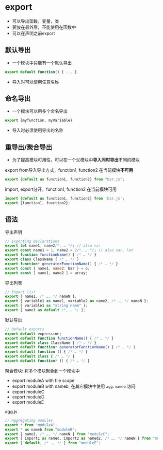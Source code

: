 # export

- 可以导出函数，变量，类
- 要放在最外层，不能使用在函数中
- 可以在声明之前export

## 默认导出

- 一个模块中只能有一个默认导出

```js
export default function() { ... }
```

- 导入时可以使用任意名称

## 命名导出

- 一个模块可以用多个命名导出

```js
export {myfunction, myVariable}
```

- 导入时必须使用导出的名称

## 重导出/聚合导出

- 为了提高模块可用性，可以在一个父模块中**导入同时导出**不同的模块

export from导入导出方式，function1, function2 在当前模块**不可用**

```javascript
export {default as function1, function2} from "bar.js";
```

import, export分开，function1, function2 在当前模块可用

```javascript
import {default as function1, function2} from 'bar.js';
export {function1, function2};
```

## 语法

导出声明

```javascript
// Exporting declarations
export let name1, name2/*, … */; // also var
export const name1 = 1, name2 = 2/*, … */; // also var, let
export function functionName() { /* … */ }
export class ClassName { /* … */ }
export function* generatorFunctionName() { /* … */ }
export const { name1, name2: bar } = o;
export const [ name1, name2 ] = array;
```
导出列表

```javascript
// Export list
export { name1, /* …, */ nameN };
export { variable1 as name1, variable2 as name2, /* …, */ nameN };
export { variable1 as "string name" };
export { name1 as default /*, … */ };
```
默认导出

```javascript
// Default exports
export default expression;
export default function functionName() { /* … */ }
export default class ClassName { /* … */ }
export default function* generatorFunctionName() { /* … */ }
export default function () { /* … */ }
export default class { /* … */ }
export default function* () { /* … */ }
```

聚合模块: 将多个模块聚合到一个模块中

- export moduleA with file scope
- export moduleB with nameb, 在其它模块中使用 `agg.nameb` 访问
- export moduleC
- export moduleD
- export moduleE

agg.js

```js
// Aggregating modules
export * from "moduleA";
export * as nameb from "moduleB";
export { name1, /* …, */ nameN } from "moduleC";
export { import1 as named, import2 as named2, /* …, */ nameN } from "moduleD";
export { default, /* …, */ } from "moduleE";
```
